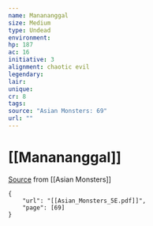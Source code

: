 ```yaml
---
name: Manananggal
size: Medium
type: Undead
environment: 
hp: 187
ac: 16
initiative: 3
alignment: chaotic evil
legendary: 
lair: 
unique: 
cr: 8
tags: 
source: "Asian Monsters: 69"
url: ""
---
```

# [[Manananggal]]

[Source](zotero://open-pdf/library/items/2YJ39RUI?page=69) from [[Asian Monsters]]

```pdf
{
	"url": "[[Asian_Monsters_5E.pdf]]",
	"page": [69]
}
```

